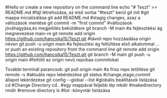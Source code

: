 #Hello
or create a new repository on the command line
echo "# Teszt" >> README.md #fájl létrehozása, az első sorba "#teszt" kerül
git init #git mappa inicializálása
git add README.md #stagig changes, azaz a változások mentése
git commit -m "first commit" #változások jóváhagyása,és megjelölés beküldésre
git branch -M main #a fejlesztéési ág megnevezése main-re
git remote add origin https://github.com/hancsika15/Teszt.git #távoli repo hozzáadása origin néven
git push -u origin main #a fejlesztési ág feltültése első alkalommal
…or push an existing repository from the command line
git remote add origin https://github.com/hancsika15/Teszt.git
git branch -M main
git push -u origin main #feltölti az origin nevű repobaa commitokat


További terminál parancsok:
git pull origin main #a friss repo letöltése
git remote -v #aktuális repo lekérdezése
git status #change,stage,commit állapot lekérdezése
git config --global --list #globális beállítások listázása
cd <directory name> #Change Directory
cd.. #egy mappával feljebb lép
mkdir<directory name> #makedirectory
rmdir<directory name> #remove directory
ls #list -könyvtár listázása
